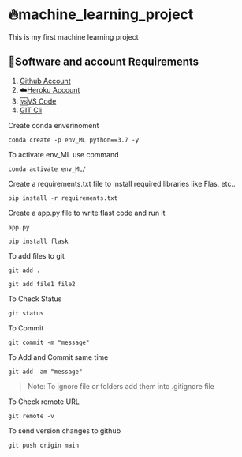 # 🔥machine_learning_project
This is my first machine learning project

## 🧰Software and account Requirements 
1.  [Github Account](https://github.com/)
2. ☁️[Heroku Account](https://id.heroku.com/login)
3. 🆚[VS Code](https://code.visualstudio.com/download)
4.  [GIT Cli](https://git-scm.com/downloads)


Create conda enverinoment
```
conda create -p env_ML python==3.7 -y
```

To activate env_ML use command
```
conda activate env_ML/
```

Create a requirements.txt file to install required libraries like Flas, etc.. 
```
pip install -r requirements.txt
```

Create a app.py file to write flast code and run it
```
app.py
```
```
pip install flask
```

To add files to git
```
git add .
```
```
git add file1 file2
```

To Check Status
```
git status
```

To Commit 
```
git commit -m "message"
```

To Add and Commit same time
```
git add -am "message"
```

>Note: To ignore file or folders add them into .gitignore file

To Check remote URL
```
git remote -v
```

To send version changes to github
```
git push origin main
```





